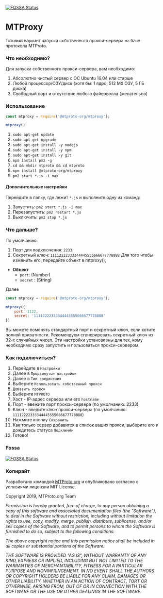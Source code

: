 [![FOSSA Status](https://app.fossa.com/api/projects/git%2Bgithub.com%2Fmtproto-org%2Fproxy.svg?type=shield)](https://app.fossa.com/projects/git%2Bgithub.com%2Fmtproto-org%2Fproxy?ref=badge_shield)
# MTProxy
Готовый вариант запуска собственного прокси-сервера на базе протокола MTProto.

### Что необходимо?
Для запуска собственного прокси-сервера, вам необходимо:

1. Абсолютно чистый сервер с ОС Ubuntu 16.04 или старше
2. Любой процессор/ОЗУ/диск (хотя бы: 1 ядро, 512 Мб ОЗУ, 5 ГБ диска)
3. Свободный порт и отсутствие любого файерволла (желательно)

### Использование

```javascript
const mtproxy = require('@mtproto-org/mtproxy');

mtproxy()
```

1. `sudo apt-get update`
2. `sudo apt-get upgrade`
3. `sudo apt-get install -y nodejs`
4. `sudo apt-get install -y npm`
5. `sudo apt-get install -y git`
6. `npm install pm2 -g`
7. `cd && mkdir mtproto && cd mtproto`
8. `npm install @mtproto-org/mtproxy`
9. `pm2 start *.js -i max`

#### Дополнительные настройки
Перейдите в папку, где лежит `*.js` и выполните одну из команд:

1. Запустить: `pm2 start *.js -i max`
2. Перезапустить: `pm2 restart *.js`
3. Выключить: `pm2 stop *.js`

### Что дальше?
По умолчанию:
1. Порт для подключения: `2233`
2. Секретный ключ: `11112222333344445555666677778888`
Для того чтобы изменить его, передайте объект в mtproxy();

- **Объект**
  - `port`: (Number)
  - `secret` : (String)

Далее
```javascript
const mtproxy = require('@mtproto-org/mtproxy');

mtproxy({
    port: 1122,
    secret: '11112222333344445555666677778888'
})
```


Вы можете поменять стандартный порт и секретный ключ, если хотите полной приватности. Рекомендуем сгенерировать секретный ключ из 32-х случайных чисел. Эти настройки установлены для тех, кому необходимо сразу запустить и пользоваться прокси-сервером.

### Как подключиться?
1. Перейдите в `Настройки`
2. Далее в `Продвинутые настройки`
3. Далее в `Тип соединения`
4. Выберите `Использовать собственный прокси`
5. `Добавить прокси`
6. Выберите `MTPROTO`
7. Хост - IP-адрес сервера или его `hostname`
8. Порт - ввежите порт прокси-сервера (по умолчанию: 2233)
9. Ключ - введите ключ прокси-сервера (по умолчанию: `11112222333344445555666677778888`)
10. Нажмите кнопку `Сохранить`
11. Как только сервер добавится в список ваших прокси, выберите его и дождитесь статуса `Подключён`
12. Готово!

### Fossa

[![FOSSA Status](https://app.fossa.com/api/projects/git%2Bgithub.com%2Fmtproto-org%2Fproxy.svg?type=large)](https://app.fossa.com/projects/git%2Bgithub.com%2Fmtproto-org%2Fproxy?ref=badge_large)

### Копирайт
Разработано командой [MTProto.org](https://mtproto.org) и опубликовано согласно с условиями лицензии MIT License.

Copyright 2019, MTProto.org Team

*Permission is hereby granted, free of charge, to any person obtaining a copy of this software and associated documentation files (the "Software"), to deal in the Software without restriction, including without limitation the rights to use, copy, modify, merge, publish, distribute, sublicense, and/or sell copies of the Software, and to permit persons to whom the Software is furnished to do so, subject to the following conditions:*

*The above copyright notice and this permission notice shall be included in all copies or substantial portions of the Software.*

*THE SOFTWARE IS PROVIDED "AS IS", WITHOUT WARRANTY OF ANY KIND, EXPRESS OR IMPLIED, INCLUDING BUT NOT LIMITED TO THE WARRANTIES OF MERCHANTABILITY, FITNESS FOR A PARTICULAR PURPOSE AND NONINFRINGEMENT. IN NO EVENT SHALL THE AUTHORS OR COPYRIGHT HOLDERS BE LIABLE FOR ANY CLAIM, DAMAGES OR OTHER LIABILITY, WHETHER IN AN ACTION OF CONTRACT, TORT OR OTHERWISE, ARISING FROM, OUT OF OR IN CONNECTION WITH THE SOFTWARE OR THE USE OR OTHER DEALINGS IN THE SOFTWARE.*
